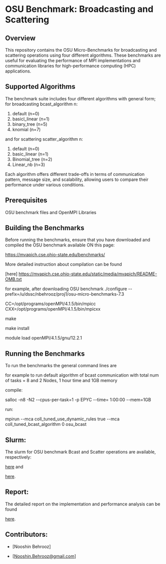 # OSU Benchmark: Broadcasting and Scattering

## Overview
This repository contains the OSU Micro-Benchmarks for broadcasting and scattering operations using four different algorithms. These benchmarks are useful for evaluating the performance of MPI implementations and communication libraries for high-performance computing (HPC) applications.

## Supported Algorithms
The benchmark suite includes four different algorithms with general form;
for broadcasting bcast_algorithm n:

1. default       (n=0)
2. basicl_linear (n=1)
3. binary_tree   (n=5)
4. knomial       (n=7)

and for scattering scatter_algorithm n:

1. default        (n=0)
2. basic_linear   (n=1)
2. Binomial_tree  (n=2)
3. Linear_nb      (n=3)

Each algorithm offers different trade-offs in terms of communication pattern, message size, and scalability, allowing users to compare their performance under various conditions.

## Prerequisites
OSU benchmark files and
OpenMPI Libraries

## Building the Benchmarks
Before running the benchmarks, ensure that you have downloaded and compiled the OSU benchmark available ON this page: 

https://mvapich.cse.ohio-state.edu/benchmarks/ 

More detailed instruction about compilation can be found

[here] https://mvapich.cse.ohio-state.edu/static/media/mvapich/README-OMB.txt

for example, after downloading OSU benchmark
./configure --prefix=/u/dssc/nbehrooz/proj1/osu-micro-benchmarks-7.3

CC=/opt/programs/openMPI/4.1.5/bin/mpicc CXX=/opt/programs/openMPI/4.1.5/bin/mpicxx

make

make install

module load openMPI/4.1.5/gnu/12.2.1

## Running the Benchmarks
To run the benchmarks the general command lines are 

for example to run default algorithm of bcast communication with total num of tasks = 8 and 2 Nodes, 1 hour time and 1GB memory

compile:

salloc -n8 -N2 --cpus-per-task=1 -p EPYC --time= 1:00:00 --mem=1GB   

run:    

mpirun --mca coll_tuned_use_dynamic_rules true --mca coll_tuned_bcast_algorithm 0 osu_bcast

## Slurm:
The slurm for OSU benchmark Bcast and Scatter operations are available, respectively:

[here](https://github.com/SNB-Cs-Ds/hpc_projects/blob/main/project_1_OSU_Benchmark/slurm_osu_bcast.job) and

[here](https://github.com/SNB-Cs-Ds/hpc_projects/blob/main/project_1_OSU_Benchmark/slurm_osu_scatter.job).

## Report:
The detailed report on the implementation and performance analysis can be found 

[here](https://github.com/SNB-Cs-Ds/hpc_projects/blob/main/project_1_OSU_Benchmark/report_proj1.pdf).

## Contributors:
- [Nooshin Behrooz]
  
- [Nooshin.Behrooz@gmail.com]




